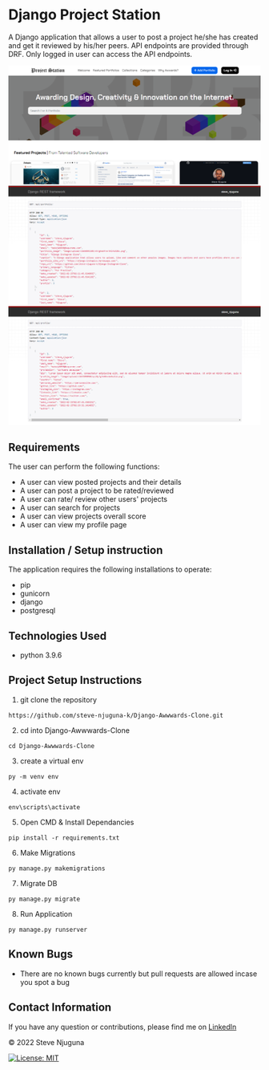 # Django Project Station
A Django application that allows a user to post a project he/she has created and get it reviewed by his/her peers. API endpoints are provided through DRF. Only logged in user can access the API endpoints.

![](https://github.com/steve-njuguna-k/Django-Awwwards-Clone/blob/master/Screenshots/Screenshot-1.PNG)
![](https://github.com/steve-njuguna-k/Django-Awwwards-Clone/blob/master/Screenshots/Screenshot-2.PNG)
![](https://github.com/steve-njuguna-k/Django-Awwwards-Clone/blob/master/Screenshots/Screenshot-3.PNG)

## Requirements
The user can perform the following functions:

- A user can view posted projects and their details
- A user can post a project to be rated/reviewed
- A user can rate/ review other users' projects
- A user can search for projects 
- A user can view projects overall score
- A user can view my profile page

## Installation / Setup instruction
The application requires the following installations to operate:
- pip
- gunicorn
- django
- postgresql

## Technologies Used
- python 3.9.6

## Project Setup Instructions
1) git clone the repository 
```
https://github.com/steve-njuguna-k/Django-Awwwards-Clone.git
```
2. cd into Django-Awwwards-Clone
```
cd Django-Awwwards-Clone
```
3. create a virtual env
```
py -m venv env
```
4. activate env
```
env\scripts\activate
```
5. Open CMD & Install Dependancies
```
pip install -r requirements.txt
```
6. Make Migrations
```
py manage.py makemigrations
```
7. Migrate DB
```
py manage.py migrate
```
8. Run Application
```
py manage.py runserver
```

## Known Bugs
- There are no known bugs currently but pull requests are allowed incase you spot a bug

## Contact Information
If you have any question or contributions, please find me on [LinkedIn](https://www.linkedin.com/in/steve-njuguna-aa426096/)

© 2022 Steve Njuguna

[![License: MIT](https://img.shields.io/badge/License-MIT-yellow.svg)](https://opensource.org/licenses/MIT)
